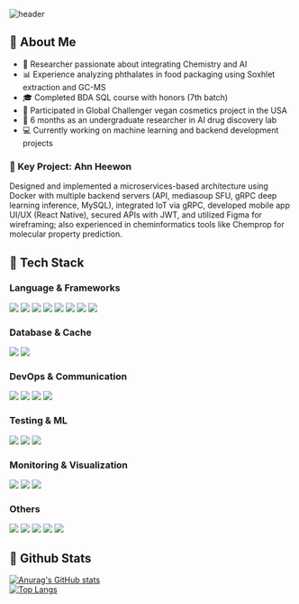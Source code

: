 <div>

<!-- Header -->
![header](https://capsule-render.vercel.app/api?type=waving&color=0:a8edea,50:31c6be,100:a0f1b8&height=300&section=header&text=ChemoDEV.ai&fontSize=50&fontAlignY=35&fontColor=ffffff&desc=💡%20Coding%20in%20the%20language%20of%20science%2C%20imagining%20with%20AI&descAlignY=70&descAlign=50)

</div>

<div>

## 👀 About Me
- 🧪 Researcher passionate about integrating Chemistry and AI  
- 📊 Experience analyzing phthalates in food packaging using Soxhlet extraction and GC-MS
- 🎓 Completed BDA SQL course with honors (7th batch)
- 🌱 Participated in Global Challenger vegan cosmetics project in the USA
- 🔬 6 months as an undergraduate researcher in AI drug discovery lab
- 💻 Currently working on machine learning and backend development projects  

### 🚀 Key Project: Ahn Heewon
Designed and implemented a microservices-based architecture using Docker with multiple backend servers (API, mediasoup SFU, gRPC deep learning inference, MySQL), integrated IoT via gRPC, developed mobile app UI/UX (React Native), secured APIs with JWT, and utilized Figma for wireframing; also experienced in cheminformatics tools like Chemprop for molecular property prediction.
  
## 🧱 Tech Stack
### Language & Frameworks
<img src="https://img.shields.io/badge/Python-3776AB?style=flat-square&logo=Python&logoColor=white" />
<img src="https://img.shields.io/badge/JavaScript-F7DF1E?style=flat-square&logo=JavaScript&logoColor=white" />
<img src="https://img.shields.io/badge/Node.js-339933?style=flat-square&logo=Node.js&logoColor=white" />
<img src="https://img.shields.io/badge/React-61DAFB?style=flat-square&logo=React&logoColor=white" />
<img src="https://img.shields.io/badge/React_Native-61DAFB?style=flat-square&logo=React&logoColor=white" />
<img src="https://img.shields.io/badge/Express-000000?style=flat-square&logo=Express&logoColor=white" />
<img src="https://img.shields.io/badge/Flask-000000?style=flat-square&logo=Flask&logoColor=white" />
<img src="https://img.shields.io/badge/Django-092E20?style=flat-square&logo=Django&logoColor=white" />

### Database & Cache
<img src="https://img.shields.io/badge/MySQL-4479A1?style=flat-square&logo=MySQL&logoColor=white" />
<img src="https://img.shields.io/badge/Redis-DC382D?style=flat-square&logo=Redis&logoColor=white" />

### DevOps & Communication
<img src="https://img.shields.io/badge/Docker-2496ED?style=flat-square&logo=Docker&logoColor=white" />
<img src="https://img.shields.io/badge/gRPC-4285F4?style=flat-square&logo=gRPC&logoColor=white" />
<img src="https://img.shields.io/badge/Mediasoup-000000?style=flat-square&logo=Mediasoup&logoColor=white" />
<img src="https://img.shields.io/badge/Slack-4A154B?style=flat-square&logo=Slack&logoColor=white" />

### Testing & ML
<img src="https://img.shields.io/badge/Selenium-43B02A?style=flat-square&logo=Selenium&logoColor=white" />
<img src="https://img.shields.io/badge/PyTorch-EE4C2C?style=flat-square&logo=PyTorch&logoColor=white" />
<img src="https://img.shields.io/badge/TensorFlow-FF6F00?style=flat-square&logo=TensorFlow&logoColor=white" />

### Monitoring & Visualization
<img src="https://img.shields.io/badge/Prometheus-E6522C?style=flat-square&logo=Prometheus&logoColor=white" />
<img src="https://img.shields.io/badge/Grafana-F46800?style=flat-square&logo=Grafana&logoColor=white" />
<img src="https://img.shields.io/badge/Tableau-E97627?style=flat-square&logo=Tableau&logoColor=white" />

### Others
<img src="https://img.shields.io/badge/RESTful_API-4DB6AC?style=flat-square" />
<img src="https://img.shields.io/badge/JWT-000000?style=flat-square" />
<img src="https://img.shields.io/badge/Git-F05032?style=flat-square&logo=git&logoColor=white" />
<img src="https://img.shields.io/badge/Figma-F24E1E?style=flat-square&logo=figma&logoColor=white" />
<img src="https://img.shields.io/badge/Notion-000000?style=flat-square&logo=notion&logoColor=white" />

<br/>

## 🤔 Github Stats
[![Anurag's GitHub stats](https://github-readme-stats.vercel.app/api?username=dukduk12&show_icons=true&theme=radical)](https://github.com/dukduk12)
<br/>
[![Top Langs](https://github-readme-stats.vercel.app/api/top-langs/?username=dukduk12&layout=compact&theme=radical)](https://github.com/dukduk12)
</div>
